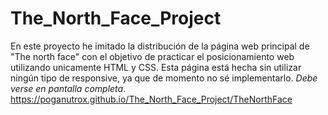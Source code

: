 # The_North_Face_Project
En este proyecto he imitado la distribución de la página web principal de "The north face" con el objetivo de practicar el posicionamiento web
utilizando unicamente HTML y CSS.
Esta página está hecha sin utilizar ningún tipo de responsive, ya que de momento no sé implementarlo. 
*Debe verse en pantalla completa*.
https://poganutrox.github.io/The_North_Face_Project/TheNorthFace
